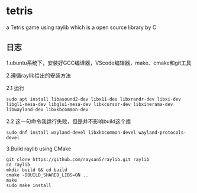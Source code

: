 # tetris
a Tetris game using raylib which is a open source library by C

## 日志  
1.ubuntu系统下，安装好GCC编译器，VScode编辑器，make、cmake和git工具  

2.遵循raylib给出的安装方法  

  2.1 运行  
  ```
  sudo apt install libasound2-dev libx11-dev libxrandr-dev libxi-dev libgl1-mesa-dev libglu1-mesa-dev libxcursor-dev libxinerama-dev libwayland-dev libxkbcommon-dev  
  ```
  2.2 这一句命令我运行失败，但是并不影响build这个库  
  ```
  sudo dnf install wayland-devel libxkbcommon-devel wayland-protocols-devel  
  ```

3.Build raylib using CMake
```
git clone https://github.com/raysan5/raylib.git raylib
cd raylib
mkdir build && cd build
cmake -DBUILD_SHARED_LIBS=ON ..
make
sudo make install
```
